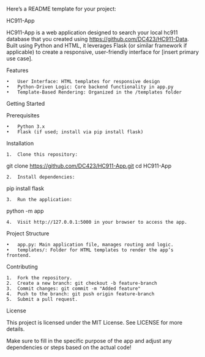 Here’s a README template for your project:

HC911-App

HC911-App is a web application designed to search your local hc911 database that you created using https://github.com/DC423/HC911-Data. Built using Python and HTML, it leverages Flask (or similar framework if applicable) to create a responsive, user-friendly interface for [insert primary use case].

Features

	•	User Interface: HTML templates for responsive design
	•	Python-Driven Logic: Core backend functionality in app.py
	•	Template-Based Rendering: Organized in the /templates folder

Getting Started

Prerequisites

	•	Python 3.x
	•	Flask (if used; install via pip install flask)

Installation

	1.	Clone this repository:

git clone https://github.com/DC423/HC911-App.git
cd HC911-App


	2.	Install dependencies:

pip install flask


	3.	Run the application:

python -m app


	4.	Visit http://127.0.0.1:5000 in your browser to access the app.

Project Structure

	•	app.py: Main application file, manages routing and logic.
	•	templates/: Folder for HTML templates to render the app’s frontend.

Contributing

	1.	Fork the repository.
	2.	Create a new branch: git checkout -b feature-branch
	3.	Commit changes: git commit -m "Added feature"
	4.	Push to the branch: git push origin feature-branch
	5.	Submit a pull request.

License

This project is licensed under the MIT License. See LICENSE for more details.

Make sure to fill in the specific purpose of the app and adjust any dependencies or steps based on the actual code!

